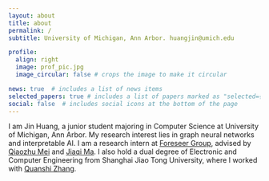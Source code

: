 ```yaml
---
layout: about
title: about
permalink: /
subtitle: University of Michigan, Ann Arbor. huangjin@umich.edu

profile:
  align: right
  image: prof_pic.jpg
  image_circular: false # crops the image to make it circular

news: true  # includes a list of news items
selected_papers: true # includes a list of papers marked as "selected={true}"
social: false  # includes social icons at the bottom of the page
---
```


I am Jin Huang, a junior student majoring in Computer Science at University of Michigan, Ann Arbor. My research interest lies in graph neural networks and interpretable AI. I am a research intern at [Foreseer Group](http://foreseer.si.umich.edu), advised by [Qiaozhu Mei](http://www-personal.umich.edu/~qmei/) and [Jiaqi Ma](https://www.jiaqima.com). I also hold a dual degree of Electronic and Computer Engineering from Shanghai Jiao Tong University, where I worked with [Quanshi Zhang](http://qszhang.com).

